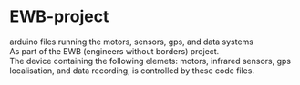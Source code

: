 # EWB-project
arduino files running the motors, sensors, gps, and data systems  
As part of the EWB (engineers without borders) project.  
The device containing the following elemets: motors, infrared sensors, gps localisation, and data recording, is controlled by these code files.
